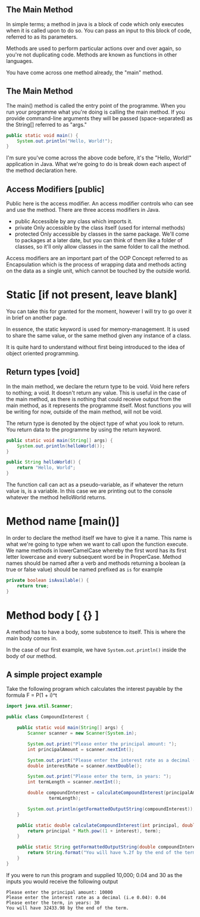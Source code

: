 ## The Main Method

In simple terms; a method in java is a block of code which only executes when it is called upon to do so. You can pass an input to this block of code, referred to as its parameters. 

Methods are used to perform particular actions over and over again, so you're not duplicating code. Methods are known as functions in other languages. 

You have come across one method already, the "main" method. 

## The Main Method

The main() method is called the entry point of the programme. When you run your programme what you're doing is calling the main method. If you provide command-line arguments they will be passed (space-separated) as the String[] referred to as "args." 

```java
public static void main() {
	System.out.println("Hello, World!");
}
```

I'm sure you've come across the above code before, it's the "Hello, World!" application in Java. What we're going to do is break down each aspect of the method declaration here. 

## Access Modifiers [public]
Public here is the access modifier. An access modifier controls who can see and use the method. There are three access modifiers in Java.
- public
Accessible by any class which imports it. 
- private
Only accessible by the class itself (used for internal methods)
- protected
Only accessible by classes in the same package. We'll come to packages at a later date, but you can think of them like a folder of classes, so it'll only allow classes in the same folder to call the method.

Access modifiers are an important part of the OOP Concept referred to as Encapsulation which is the process of wrapping data and methods acting on the data as a single unit, which cannot be touched by the outside world. 

# Static [if not present, leave blank]

You can take this for granted for the moment, however I will try to go over it in brief on another page. 

In essence, the static keyword is used for memory-management. It is used to share the same value, or the same method given any instance of a class. 

It is quite hard to understand without first being introduced to the idea of object oriented programming. 

## Return types [void]

In the main method, we declare the return type to be void. Void here refers to nothing; a void. It doesn't return any value. This is useful in the case of the main method, as there is nothing that could receive output from the main method, as it represents the programme itself.  Most functions you will be writing for now, outside of the main method, will not be void. 

The return type is denoted by the object type of what you look to return. You return data to the programme by using the return keyword. 

```java
public static void main(String[] args) {
	System.out.println(helloWorld());
}

public String helloWorld() {
	return "Hello, World";
}
```

The function call can act as a pseudo-variable, as if whatever the return value is, is a variable. In this case we are printing out to the console whatever the method helloWorld returns.

# Method name [main()]
In order to declare the method itself we have to give it a name. This name is what we're going to type when we want to call upon the function execute. We name methods in lowerCamelCase whereby the first word has its first letter lowercase and every subsequent word be in ProperCase. Method names should be named after a verb and methods returning a boolean (a true or false value) should be named prefixed as `is`
for example
```java
private boolean isAvailable() {
	return true;
}
```

# Method body [ {} ]
A method has to have a body, some substence to itself. This is where the main body comes in. 

In the case of our first example, we have `System.out.println()` inside the body of our method. 

## A simple project example

Take the following program which calculates the interest payable by the formula F = P(1 + i)^t

```java
import java.util.Scanner;

public class CompoundInterest {

    public static void main(String[] args) {
        Scanner scanner = new Scanner(System.in);

        System.out.print("Please enter the principal amount: ");
        int principalAmount = scanner.nextInt();

        System.out.print("Please enter the interest rate as a decimal (i.e 0.04): ");
        double interestRate = scanner.nextDouble();

        System.out.print("Please enter the term, in years: ");
        int termLength = scanner.nextInt();

        double compoundInterest = calculateCompoundInterest(principalAmount, interestRate,
                termLength);

        System.out.println(getFormattedOutputString(compoundInterest));
    }

    public static double calculateCompoundInterest(int principal, double interest, int term) {
        return principal * Math.pow((1 + interest), term);
    }

    public static String getFormattedOutputString(double compoundInterest) {
        return String.format("You will have %.2f by the end of the term.", compoundInterest);
    }
}
```

If you were to run this program and supplied 10,000; 0.04 and 30 as the inputs you would receive the following output

```
Please enter the principal amount: 10000
Please enter the interest rate as a decimal (i.e 0.04): 0.04
Please enter the term, in years: 30
You will have 32433.98 by the end of the term.
```